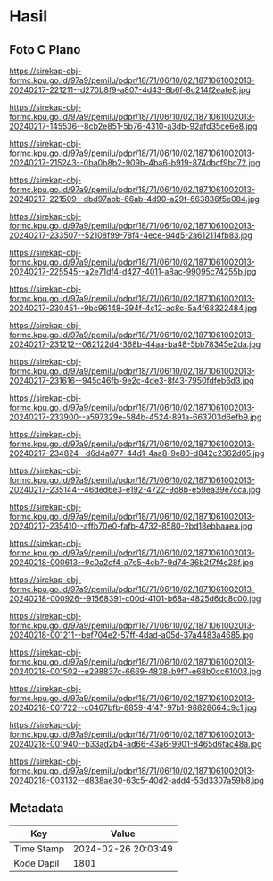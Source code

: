 # Hasil

## Foto C Plano

https://sirekap-obj-formc.kpu.go.id/97a9/pemilu/pdpr/18/71/06/10/02/1871061002013-20240217-221211--d270b8f9-a807-4d43-8b6f-8c214f2eafe8.jpg

https://sirekap-obj-formc.kpu.go.id/97a9/pemilu/pdpr/18/71/06/10/02/1871061002013-20240217-145536--8cb2e851-5b76-4310-a3db-92afd35ce6e8.jpg

https://sirekap-obj-formc.kpu.go.id/97a9/pemilu/pdpr/18/71/06/10/02/1871061002013-20240217-215243--0ba0b8b2-909b-4ba6-b919-874dbcf9bc72.jpg

https://sirekap-obj-formc.kpu.go.id/97a9/pemilu/pdpr/18/71/06/10/02/1871061002013-20240217-221509--dbd97abb-66ab-4d90-a29f-663836f5e084.jpg

https://sirekap-obj-formc.kpu.go.id/97a9/pemilu/pdpr/18/71/06/10/02/1871061002013-20240217-233507--52108f99-78f4-4ece-94d5-2a612114fb83.jpg

https://sirekap-obj-formc.kpu.go.id/97a9/pemilu/pdpr/18/71/06/10/02/1871061002013-20240217-225545--a2e71df4-d427-4011-a8ac-99095c74255b.jpg

https://sirekap-obj-formc.kpu.go.id/97a9/pemilu/pdpr/18/71/06/10/02/1871061002013-20240217-230451--9bc96148-394f-4c12-ac8c-5a4f68322484.jpg

https://sirekap-obj-formc.kpu.go.id/97a9/pemilu/pdpr/18/71/06/10/02/1871061002013-20240217-231212--082122d4-368b-44aa-ba48-5bb78345e2da.jpg

https://sirekap-obj-formc.kpu.go.id/97a9/pemilu/pdpr/18/71/06/10/02/1871061002013-20240217-231616--945c46fb-9e2c-4de3-8f43-7950fdfeb6d3.jpg

https://sirekap-obj-formc.kpu.go.id/97a9/pemilu/pdpr/18/71/06/10/02/1871061002013-20240217-233900--a597329e-584b-4524-891a-663703d6efb9.jpg

https://sirekap-obj-formc.kpu.go.id/97a9/pemilu/pdpr/18/71/06/10/02/1871061002013-20240217-234824--d6d4a077-44d1-4aa8-9e80-d842c2362d05.jpg

https://sirekap-obj-formc.kpu.go.id/97a9/pemilu/pdpr/18/71/06/10/02/1871061002013-20240217-235144--46ded6e3-e192-4722-9d8b-e59ea39e7cca.jpg

https://sirekap-obj-formc.kpu.go.id/97a9/pemilu/pdpr/18/71/06/10/02/1871061002013-20240217-235410--affb70e0-fafb-4732-8580-2bd18ebbaaea.jpg

https://sirekap-obj-formc.kpu.go.id/97a9/pemilu/pdpr/18/71/06/10/02/1871061002013-20240218-000613--9c0a2df4-a7e5-4cb7-9d74-36b2f7f4e28f.jpg

https://sirekap-obj-formc.kpu.go.id/97a9/pemilu/pdpr/18/71/06/10/02/1871061002013-20240218-000926--91568391-c00d-4101-b68a-4825d6dc8c00.jpg

https://sirekap-obj-formc.kpu.go.id/97a9/pemilu/pdpr/18/71/06/10/02/1871061002013-20240218-001211--bef704e2-57ff-4dad-a05d-37a4483a4685.jpg

https://sirekap-obj-formc.kpu.go.id/97a9/pemilu/pdpr/18/71/06/10/02/1871061002013-20240218-001502--e298837c-6669-4838-b9f7-e68b0cc61008.jpg

https://sirekap-obj-formc.kpu.go.id/97a9/pemilu/pdpr/18/71/06/10/02/1871061002013-20240218-001722--c0467bfb-8859-4f47-97b1-98828664c9c1.jpg

https://sirekap-obj-formc.kpu.go.id/97a9/pemilu/pdpr/18/71/06/10/02/1871061002013-20240218-001940--b33ad2b4-ad66-43a6-9901-8465d6fac48a.jpg

https://sirekap-obj-formc.kpu.go.id/97a9/pemilu/pdpr/18/71/06/10/02/1871061002013-20240218-003132--d838ae30-63c5-40d2-add4-53d3307a59b8.jpg


## Metadata

| Key        | Value               |
| ---------- | ------------------- |
| Time Stamp | 2024-02-26 20:03:49 |
| Kode Dapil | 1801                |



